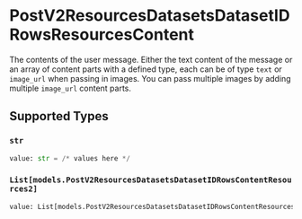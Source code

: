 # PostV2ResourcesDatasetsDatasetIDRowsResourcesContent

The contents of the user message. Either the text content of the message or an array of content parts with a defined type, each can be of type `text` or `image_url` when passing in images. You can pass multiple images by adding multiple `image_url` content parts. 


## Supported Types

### `str`

```python
value: str = /* values here */
```

### `List[models.PostV2ResourcesDatasetsDatasetIDRowsContentResources2]`

```python
value: List[models.PostV2ResourcesDatasetsDatasetIDRowsContentResources2] = /* values here */
```

